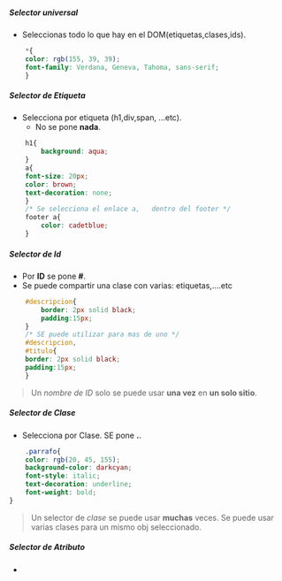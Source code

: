 ##### Selector universal

- Seleccionas todo lo que hay en el DOM(etiquetas,clases,ids). 
```css
    *{
    color: rgb(155, 39, 39);
    font-family: Verdana, Geneva, Tahoma, sans-serif;
    }
```    

##### Selector de Etiqueta

- Selecciona por etiqueta (h1,div,span, ...etc).
    - No se pone **nada**.     
```css
    h1{
        background: aqua;
    }
    a{
    font-size: 20px;
    color: brown;
    text-decoration: none;
    }
    /* Se selecciona el enlace a,   dentro del footer */
    footer a{
        color: cadetblue;
    }
```

##### Selector de Id

- Por **ID** se pone **#**.     
- Se puede compartir una clase con varias: etiquetas,....etc    
```css
    #descripcion{
        border: 2px solid black;
        padding:15px;
    }
    /* SE puede utilizar para mas de uno */
    #descripcion,
    #titulo{
    border: 2px solid black;
    padding:15px;
    }
```   
> Un *nombre de ID* solo se puede usar **una vez** en **un solo sitio**.        



##### Selector de Clase

- Selecciona por Clase. SE pone **.**.      
```css
    .parrafo{
    color: rgb(20, 45, 155);
    background-color: darkcyan;
    font-style: italic;
    text-decoration: underline;
    font-weight: bold;
}
```          
> Un selector de *clase* se puede usar **muchas** veces.
> Se puede usar varias clases para un mismo obj seleccionado.


##### Selector de Atributo

- 
```css
    
```


